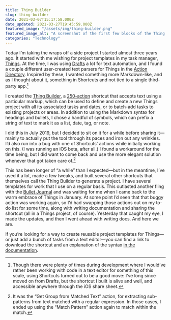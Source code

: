 ```yaml
---
title: Thing Builder
slug: thing-builder
date: 2021-03-07T15:17:58.000Z
date_updated: 2021-03-27T19:45:59.000Z
featured_image: "/assets/img/thing-builder.png"
featured_image_alt: "A screenshot of the first few blocks of the Thing Builder shortcut on an iPad"
categories: "Technology"
---
```


Today I’m taking the wraps off a side project I started almost three years ago. It started with me wishing for project templates in my task manager, [Things](https://culturedcode.com/things/). At the time, I was using [Drafts](https://getdrafts.com/) a lot for text automation, and I found a couple different user-created text parsers for Things in the [Action Directory](https://actions.getdrafts.com/). Inspired by these, I wanted something more Markdown-like, and as I thought about it, something in Shortcuts and not tied to a single third-party app.[^1]

I created the [Thing Builder](https://gist.github.com/slunsford/d19956fc8fbbbd9a9959b30275d1ef9e), a [250-action](https://f001.backblazeb2.com/file/seanlunsford/thing-builder.png) shortcut that accepts text using a particular markup, which can be used to define and create a new Things project with all its associated tasks and dates, or to batch-add tasks to existing projects or areas. In addition to using the Markdown syntax for headings and bullets, I chose a handful of symbols, which can prefix a string of text to mark it as a list, date, tag, or note.

I did this in July 2019, but I decided to sit on it for a while before sharing it—mainly to actually put the tool through its paces and iron out any wrinkles. I’d also run into a bug with one of Shortcuts’ actions while initially working on this. (I was running an iOS beta, after all.) I found a workaround for the time being, but I did want to come back and use the more elegant solution whenever that got taken care of.[^2]

This has been longer of “a while” than I expected—but in the meantime, I’ve used it a lot, made a few tweaks, and built several other shortcuts that themselves call the Thing Builder to generate a project. I have several templates for work that I use on a regular basis. This outlasted another fling with the [Bullet Journal](https://bulletjournal.com/) and was waiting for me when I came back to the warm embrace of Things in January. At some point I’d seen that that buggy action was working again, so I’d had swapping those actions out on my to-do list for some time, along with writing documentation and sharing the shortcut (all in a Things project, of course). Yesterday that caught my eye, I made the updates, and then I went ahead with writing docs. And here we are.

If you’re looking for a way to create reusable project templates for Things—or just add a bunch of tasks from a text editor—you can find a link to download the shortcut and an explanation of the syntax [in the documentation](https://gist.github.com/slunsford/d19956fc8fbbbd9a9959b30275d1ef9e).

[^1]: Though there were plenty of times during development where I would’ve rather been working with code in a text editor for something of this scale, using Shortcuts turned out to be a good move: I’ve long since moved on from Drafts, but the shortcut I built is alive and well, and accessible anywhere through the iOS share sheet.

[^2]: It was the “Get Group from Matched Text” action, for extracting sub-patterns from text matched with a regular expression. In those cases, I ended up using the “Match Pattern” action again to match within the match.
